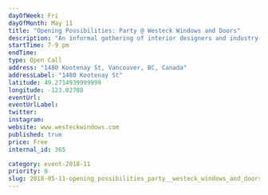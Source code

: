 ```yaml
---
dayOfWeek: Fri
dayOfMonth: May 11
title: "Opening Possibilities: Party @ Westeck Windows and Doors"
description: "An informal gathering of interior designers and industry leaders in windows and patio openings. Intended to connect faces to names, showcase innovation in #fenestration, and celebrate our new partnership with Western Window Systems.<br> "
startTime: 7-9 pm
endTime: 
type: Open Call
address: "1480 Kootenay St, Vancouver, BC, Canada"
addressLabel: "1480 Kootenay St"
latitude: 49.2714939999999
longitude: -123.02708
eventUrl: 
eventUrlLabel: 
twitter: 
instagram: 
website: www.westeckwindows.com
published: true
price: Free
internal_id: 365

category: event-2018-11
priority: 0
slug: 2018-05-11-opening_possibilities_party__westeck_windows_and_doors
---
```

